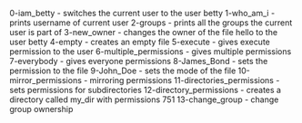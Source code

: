 0-iam_betty - switches the current user to the user betty
1-who_am_i - prints username of current user
2-groups - prints all the groups the current user is part of
3-new_owner - changes the owner of the file hello to the user betty
4-empty - creates an empty file
5-execute - gives execute permission to the user
6-multiple_permissions - gives multiple permissions
7-everybody - gives everyone permissions
8-James_Bond - sets the permission to the file
9-John_Doe - sets the mode of the file
10-mirror_permissions - mirroring permissions
11-directories_permissions - sets permissions for subdirectories
12-directory_permissions - creates a directory called my_dir with permissions 751
13-change_group - change group ownership
